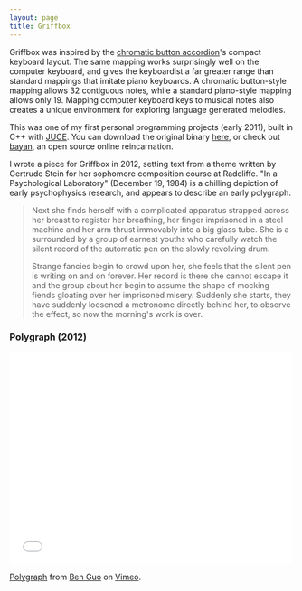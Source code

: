 ```yaml
---
layout: page
title: Griffbox
---
```


Griffbox was inspired by the [chromatic button accordion](http://en.wikipedia.org/wiki/Chromatic_button_accordion)'s compact keyboard layout. The same mapping works surprisingly well on the computer keyboard, and gives the keyboardist a far greater range than standard mappings that imitate piano keyboards. A chromatic button-style mapping allows 32 contiguous notes, while a standard piano-style mapping allows only 19. Mapping computer keyboard keys to musical notes also creates a unique environment for exploring language generated melodies.

This was one of my first personal programming projects (early 2011), built in C++ with [JUCE](http://www.juce.com/about-juce). You can download the original binary [here](), or check out [bayan](https://benzguo.github.io/bayan), an open source online reincarnation.

I wrote a piece for Griffbox in 2012, setting text from a theme written by Gertrude Stein for her sophomore composition course at Radcliffe. "In a Psychological Laboratory" (December 19, 1984) is a chilling depiction of early psychophysics research, and appears to describe an early polygraph.

> Next she finds herself with a complicated apparatus strapped across her breast to register her breathing, her finger imprisoned in a steel machine and her arm thrust immovably into a big glass tube. She is a surrounded by a group of earnest youths who carefully watch the silent record of the automatic pen on the slowly revolving drum.
>
> Strange fancies begin to crowd upon her, she feels that the silent pen is writing on and on forever. Her record is there she cannot escape it and the group about her begin to assume the shape of mocking fiends gloating over her imprisoned misery. Suddenly she starts, they have suddenly loosened a metronome directly behind her, to observe the effect, so now the morning's work is over.

### Polygraph (2012)

<iframe src="//player.vimeo.com/video/39029595" width="500" height="375" frameborder="0" webkitallowfullscreen mozallowfullscreen allowfullscreen></iframe> <p><a href="http://vimeo.com/39029595">Polygraph</a> from <a href="http://vimeo.com/user10968163">Ben Guo</a> on <a href="https://vimeo.com">Vimeo</a>.</p>

